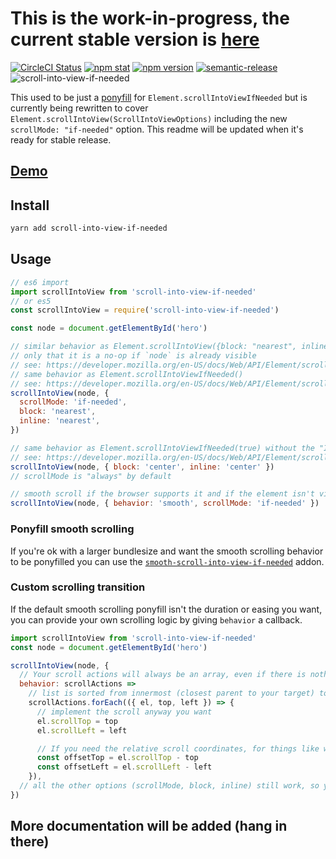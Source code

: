 # This is the work-in-progress, the current stable version is [here](https://github.com/stipsan/scroll-into-view-if-needed/tree/v1)

[![CircleCI Status](https://img.shields.io/circleci/project/github/stipsan/scroll-into-view-if-needed.svg?style=flat-square)](https://circleci.com/gh/stipsan/scroll-into-view-if-needed)
[![npm stat](https://img.shields.io/npm/dm/scroll-into-view-if-needed.svg?style=flat-square)](https://npm-stat.com/charts.html?package=scroll-into-view-if-needed)
[![npm version](https://img.shields.io/npm/v/scroll-into-view-if-needed.svg?style=flat-square)](https://www.npmjs.com/package/scroll-into-view-if-needed)
[![semantic-release](https://img.shields.io/badge/%20%20%F0%9F%93%A6%F0%9F%9A%80-semantic--release-e10079.svg?style=flat-square)](https://github.com/semantic-release/semantic-release)
![scroll-into-view-if-needed](https://user-images.githubusercontent.com/81981/39476436-34a4f3ae-4d5c-11e8-9d1c-7fa2fa6288a0.png)

This used to be just a [ponyfill](https://ponyfill.com) for
`Element.scrollIntoViewIfNeeded` but is currently being rewritten to cover
`Element.scrollIntoView(ScrollIntoViewOptions)` including the new `scrollMode: "if-needed"` option. This readme will be updated when it's ready for stable
release.

## [Demo](https://scroll-into-view-if-needed.netlify.com)

## Install

```bash
yarn add scroll-into-view-if-needed
```

## Usage

```js
// es6 import
import scrollIntoView from 'scroll-into-view-if-needed'
// or es5
const scrollIntoView = require('scroll-into-view-if-needed')

const node = document.getElementById('hero')

// similar behavior as Element.scrollIntoView({block: "nearest", inline: "nearest"})
// only that it is a no-op if `node` is already visible
// see: https://developer.mozilla.org/en-US/docs/Web/API/Element/scrollIntoView
// same behavior as Element.scrollIntoViewIfNeeded()
// see: https://developer.mozilla.org/en-US/docs/Web/API/Element/scrollIntoViewIfNeeded
scrollIntoView(node, {
  scrollMode: 'if-needed',
  block: 'nearest',
  inline: 'nearest',
})

// same behavior as Element.scrollIntoViewIfNeeded(true) without the "IfNeeded" behavior
// see: https://developer.mozilla.org/en-US/docs/Web/API/Element/scrollIntoViewIfNeeded
scrollIntoView(node, { block: 'center', inline: 'center' })
// scrollMode is "always" by default

// smooth scroll if the browser supports it and if the element isn't visible
scrollIntoView(node, { behavior: 'smooth', scrollMode: 'if-needed' })
```

### Ponyfill smooth scrolling

If you're ok with a larger bundlesize and want the smooth scrolling behavior to be ponyfilled you can use the [`smooth-scroll-into-view-if-needed`](https://github.com/stipsan/smooth-scroll-into-view-if-needed) addon.

### Custom scrolling transition

If the default smooth scrolling ponyfill isn't the duration or easing you want,
you can provide your own scrolling logic by giving `behavior` a callback.

```js
import scrollIntoView from 'scroll-into-view-if-needed'
const node = document.getElementById('hero')

scrollIntoView(node, {
  // Your scroll actions will always be an array, even if there is nothing to scroll
  behavior: scrollActions =>
    // list is sorted from innermost (closest parent to your target) to outermost (often the document.body or viewport)
    scrollActions.forEach(({ el, top, left }) => {
      // implement the scroll anyway you want
      el.scrollTop = top
      el.scrollLeft = left

      // If you need the relative scroll coordinates, for things like window.scrollBy style logic or whatever, just do the math
      const offsetTop = el.scrollTop - top
      const offsetLeft = el.scrollLeft - left
    }),
  // all the other options (scrollMode, block, inline) still work, so you don't need to reimplement them (unless you really really want to)
})
```

## More documentation will be added (hang in there)
